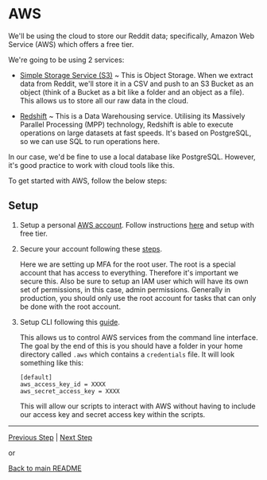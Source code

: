 # AWS

We'll be using the cloud to store our Reddit data; specifically, Amazon Web Service (AWS) which offers a free tier.

We're going to be using 2 services:

* [Simple Storage Service (S3)](https://aws.amazon.com/s3/)  ~ This is Object Storage. When we extract data from Reddit, we'll store it in a CSV and push to an S3 Bucket as an object (think of a Bucket as a bit like a folder and an object as a file). This allows us to store all our raw data in the cloud.

* [Redshift](https://aws.amazon.com/redshift/) ~ This is a Data Warehousing service. Utilising its Massively Parallel Processing (MPP) technology, Redshift is able to execute operations on large datasets at fast speeds. It's based on PostgreSQL, so we can use SQL to run operations here.

In our case, we'd be fine to use a local database like PostgreSQL. However, it's good practice to work with cloud tools like this.

To get started with AWS, follow the below steps:

## Setup

1. Setup a personal [AWS account](https://portal.aws.amazon.com/billing/signup?nc2=h_ct&src=header_signup&redirect_url=https%3A%2F%2Faws.amazon.com%2Fregistration-confirmation#/start). Follow instructions [here](https://aws.amazon.com/getting-started/guides/setup-environment/module-one/) and setup with free tier.

2. Secure your account following these [steps](https://aws.amazon.com/getting-started/guides/setup-environment/module-two/). 

    Here we are setting up MFA for the root user. The root is a special account that has access to everything. Therefore it's important we secure this. Also be sure to setup an IAM user which will have its own set of permissions, in this case, admin permissions. Generally in production, you should only use the root account for tasks that can only be done with the root account.

3. Setup CLI following this [guide](https://aws.amazon.com/getting-started/guides/setup-environment/module-three/). 

    This allows us to control AWS services from the command line interface. The goal by the end of this is you should have a folder in your home directory called `.aws` which contains a `credentials` file. It will look something like this:

    ```config
    [default]
    aws_access_key_id = XXXX
    aws_secret_access_key = XXXX
    ```

    This will allow our scripts to interact with AWS without having to include our access key and secret access key within the scripts.

---

[Previous Step](reddit.md) | [Next Step](setup_infrastructure.md)

or

[Back to main README](../README.md)
